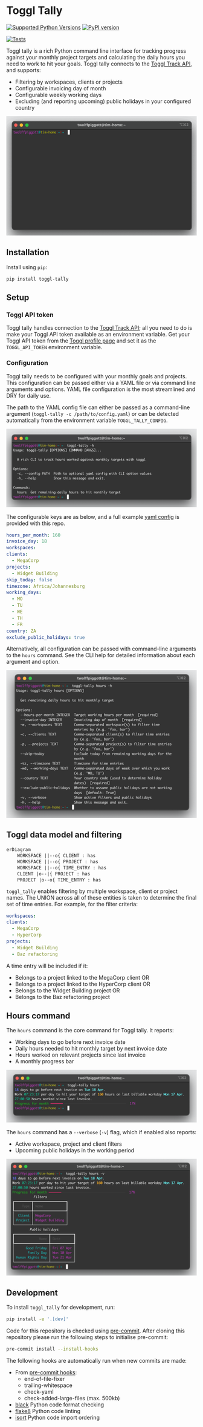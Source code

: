 # Toggl Tally

[![Supported Python Versions](https://img.shields.io/pypi/pyversions/toggl-tally/0.1.1)](https://pypi.org/project/toggl-tally/) [![PyPI version](https://badge.fury.io/py/toggl-tally.svg)](https://badge.fury.io/py/toggl-tally)

[![Tests](https://github.com/twolffpiggott/toggl-tally/actions/workflows/test.yml/badge.svg?branch=main)](https://github.com/twolffpiggott/toggl-tally/actions/workflows/test.yml)

Toggl tally is a rich Python command line interface for tracking progress against your monthly project targets and calculating the daily hours you need to work to hit your goals. Toggl tally connects to the [Toggl Track API](https://developers.track.toggl.com/), and supports:

- Filtering by workspaces, clients or projects
- Configurable invoicing day of month
- Configurable weekly working days
- Excluding (and reporting upcoming) public holidays in your configured country

<p align="center">
  <img src="https://github.com/twolffpiggott/toggl-tally/raw/main/imgs/toggl_tally_verbose_small.gif">
</p>

## Installation

Install using `pip`:

```
pip install toggl-tally
```

## Setup

### Toggl API token

Toggl tally handles connection to the [Toggl Track API](https://developers.track.toggl.com/); all you need to do is make your Toggl API token available as an environment variable. Get your Toggl API token from the [Toggl profile page](https://track.toggl.com/profile) and set it as the `TOGGL_API_TOKEN` environment variable.

### Configuration

Toggl tally needs to be configured with your monthly goals and projects. This configuration can be passed either via a YAML file or via command line arguments and options. YAML file configuration is the most streamlined and DRY for daily use.

The path to the YAML config file can either be passed as a command-line argument (`toggl-tally -c /path/to/config.yaml`) or can be detected automatically from the environment variable `TOGGL_TALLY_CONFIG`.

![Help](https://github.com/twolffpiggott/toggl-tally/raw/main/imgs/help.png)

The configurable keys are as below, and a full example [yaml config](https://github.com/twolffpiggott/toggl-tally/blob/main/config.yml) is provided with this repo.

```yaml
hours_per_month: 160
invoice_day: 18
workspaces:
clients:
  - MegaCorp
projects:
  - Widget Building
skip_today: false
timezone: Africa/Johannesburg
working_days:
  - MO
  - TU
  - WE
  - TH
  - FR
country: ZA
exclude_public_holidays: true
```

Alternatively, all configuration can be passed with command-line arguments to the `hours` command. See the CLI help for detailed information about each argument and option.

![Help](https://github.com/twolffpiggott/toggl-tally/raw/main/imgs/hours_help.png)

## Toggl data model and filtering

```mermaid
erDiagram
    WORKSPACE ||--o{ CLIENT : has
    WORKSPACE ||--o{ PROJECT : has
    WORKSPACE ||--o{ TIME_ENTRY : has
    CLIENT |o--|{ PROJECT : has
    PROJECT |o--o{ TIME_ENTRY : has
```

`toggl_tally` enables filtering by multiple workspace, client or project names. The UNION across all of these entities is taken to determine the final set of time entries. For example, for the filter criteria:

```yaml
workspaces:
clients:
  - MegaCorp
  - HyperCorp
projects:
  - Widget Building
  - Baz refactoring
```

A time entry will be included if it:

- Belongs to a project linked to the MegaCorp client OR
- Belongs to a project linked to the HyperCorp client OR
- Belongs to the Widget Building project OR
- Belongs to the Baz refactoring project

## Hours command

The `hours` command is the core command for Toggl tally. It reports:

- Working days to go before next invoice date
- Daily hours needed to hit monthly target by next invoice date
- Hours worked on relevant projects since last invoice
- A monthly progress bar

![Hours](https://github.com/twolffpiggott/toggl-tally/raw/main/imgs/hours.png)

The `hours` command has a `--verbose` (`-v`) flag, which if enabled also reports:

- Active workspace, project and client filters
- Upcoming public holidays in the working period

![Hours](https://github.com/twolffpiggott/toggl-tally/raw/main/imgs/hours_verbose.png)

## Development

To install `toggl_tally` for development, run:

```bash
pip install -e '.[dev]'
```

Code for this repository is checked using [pre-commit](https://pre-commit.com/). After cloning this repository please run the following steps to initialise pre-commit:

```bash
pre-commit install --install-hooks
```

The following hooks are automatically run when new commits are made:

- From [pre-commit hooks](https://github.com/pre-commit/pre-commit-hooks):
    - end-of-file-fixer
    - trailing-whitespace
    - check-yaml
    - check-added-large-files (max. 500kb)
- [black](https://github.com/psf/black) Python code format checking
- [flake8](https://gitlab.com/pycqa/flake8) Python code linting
- [isort](https://github.com/PyCQA/isort) Python code import ordering
